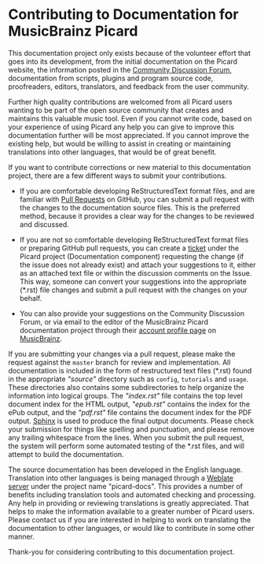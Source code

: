 # Contributing to Documentation for MusicBrainz Picard

This documentation project only exists because of the volunteer effort that goes into its development, from the initial documentation on the Picard website, the information posted in the [Community Discussion Forum](https://community.metabrainz.org/), documentation from scripts, plugins and program source code, proofreaders, editors, translators, and feedback from the user community.

Further high quality contributions are welcomed from all Picard users wanting to be part of the open source community that creates and maintains this valuable music tool. Even if you cannot write code, based on your experience of using Picard any help you can give to improve this documentation further will be most appreciated. If you cannot improve the existing help, but would be willing to assist in creating or maintaining translations into other languages, that would be of great benefit.

If you want to contribute corrections or new material to this documentation project, there are a few different ways to submit your contributions.

- If you are comfortable developing ReStructuredText format files, and are familiar with [Pull Requests](https://github.com/metabrainz/picard-docs/pulls) on GitHub, you can submit a pull request with the changes to the documentation source files. This is the preferred method, because it provides a clear way for the changes to be reviewed and discussed.

- If you are not so comfortable developing ReStructuredText format files or preparing GitHub pull requests, you can create a [ticket](https://tickets.metabrainz.org/issues/?filter=12025) under the Picard project (Documentation component) requesting the change (if the issue does not already exist) and attach your suggestions to it, either as an attached text file or within the discussion comments on the Issue. This way, someone can convert your suggestions into the appropriate (\*.rst) file changes and submit a pull request with the changes on your behalf.

- You can also provide your suggestions on the Community Discussion Forum, or via email to the editor of the MusicBrainz Picard documentation project through their [account profile page](https://musicbrainz.org/user/rdswift) on [MusicBrainz](https://musicbrainz.org/).

If you are submitting your changes via a pull request, please make the request against the `master` branch for review and implementation.  All documentation is included in the form of restructured text files (\*.rst) found in the appropriate *"source"* directory such as `config`, `tutorials` and `usage`.  These directories also contains some subdirectories to help organize the information into logical groups.  The *"index.rst"* file contains the top level document index for the HTML output, *"epub.rst"* contains the index for the ePub output, and the *"pdf.rst"* file contains the document index for the PDF output. [Sphinx](https://www.sphinx-doc.org/) is used to produce the final output documents.  Please check your submission for things like spelling and punctuation, and please remove any trailing whitespace from the lines.  When you submit the pull request, the system will perform some automated testing of the \*.rst files, and will attempt to build the documentation.

The source documentation has been developed in the English language. Translation into other languages is being managed through a [Weblate server](https://translate.uploadedlobster.com/) under the project name "picard-docs". This provides a number of benefits including translation tools and automated checking and processing. Any help in providing or reviewing translations is greatly appreciated. That helps to make the information available to a greater number of Picard users. Please contact us if you are interested in helping to work on translating the documentation to other languages, or would like to contribute in some other manner.

Thank-you for considering contributing to this documentation project.
